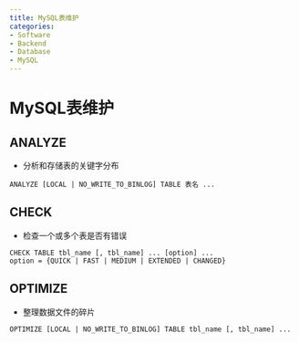 ```yaml
---
title: MySQL表维护
categories:
- Software
- Backend
- Database
- MySQL
---
```

# MySQL表维护

## ANALYZE

- 分析和存储表的关键字分布

```mysql
ANALYZE [LOCAL | NO_WRITE_TO_BINLOG] TABLE 表名 ...
```

## CHECK

- 检查一个或多个表是否有错误

```mysql
CHECK TABLE tbl_name [, tbl_name] ... [option] ...
option = {QUICK | FAST | MEDIUM | EXTENDED | CHANGED}
```

## OPTIMIZE

- 整理数据文件的碎片

```mysql
OPTIMIZE [LOCAL | NO_WRITE_TO_BINLOG] TABLE tbl_name [, tbl_name] ...
```
